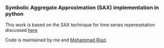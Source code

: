 ### Symbolic Aggregate Approximation (SAX) implementation in python
This work is based on the SAX technique for time series reperesetation discussed  <a href="http://www.cs.ucr.edu/~eamonn/SAX.htm" target="_blank">here</a> 

Code is maintained by me and <a href="https://github.com/mohammadriazi" target="_blank">Mohammad Riazi</a>
